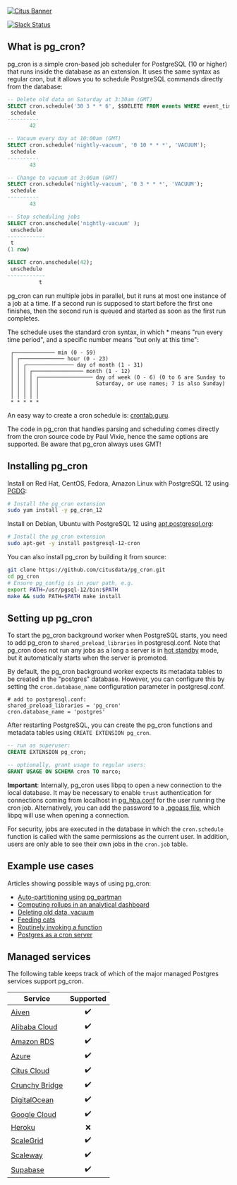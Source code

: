 [![Citus Banner](/github-banner.png)](https://www.citusdata.com/)

[![Slack Status](http://slack.citusdata.com/badge.svg)](https://slack.citusdata.com)

## What is pg_cron?

pg_cron is a simple cron-based job scheduler for PostgreSQL (10 or higher) that runs inside the database as an extension. It uses the same syntax as regular cron, but it allows you to schedule PostgreSQL commands directly from the database:

```sql
-- Delete old data on Saturday at 3:30am (GMT)
SELECT cron.schedule('30 3 * * 6', $$DELETE FROM events WHERE event_time < now() - interval '1 week'$$);
 schedule
----------
       42

-- Vacuum every day at 10:00am (GMT)
SELECT cron.schedule('nightly-vacuum', '0 10 * * *', 'VACUUM');
 schedule
----------
       43

-- Change to vacuum at 3:00am (GMT)
SELECT cron.schedule('nightly-vacuum', '0 3 * * *', 'VACUUM');
 schedule
----------
       43

-- Stop scheduling jobs
SELECT cron.unschedule('nightly-vacuum' );
 unschedule 
------------
 t
(1 row)

SELECT cron.unschedule(42);
 unschedule
------------
          t
```

pg_cron can run multiple jobs in parallel, but it runs at most one instance of a job at a time. If a second run is supposed to start before the first one finishes, then the second run is queued and started as soon as the first run completes.

The schedule uses the standard cron syntax, in which * means "run every time period", and a specific number means "but only at this time":

```
 ┌───────────── min (0 - 59)
 │ ┌────────────── hour (0 - 23)
 │ │ ┌─────────────── day of month (1 - 31)
 │ │ │ ┌──────────────── month (1 - 12)
 │ │ │ │ ┌───────────────── day of week (0 - 6) (0 to 6 are Sunday to
 │ │ │ │ │                  Saturday, or use names; 7 is also Sunday)
 │ │ │ │ │
 │ │ │ │ │
 * * * * *
```

An easy way to create a cron schedule is: [crontab.guru](http://crontab.guru/).

The code in pg_cron that handles parsing and scheduling comes directly from the cron source code by Paul Vixie, hence the same options are supported. Be aware that pg_cron always uses GMT!

## Installing pg_cron

Install on Red Hat, CentOS, Fedora, Amazon Linux with PostgreSQL 12 using [PGDG](https://yum.postgresql.org/repopackages/):

```bash
# Install the pg_cron extension
sudo yum install -y pg_cron_12
```

Install on Debian, Ubuntu with PostgreSQL 12 using [apt.postgresql.org](https://wiki.postgresql.org/wiki/Apt):

```bash
# Install the pg_cron extension
sudo apt-get -y install postgresql-12-cron
```

You can also install pg_cron by building it from source:

```bash
git clone https://github.com/citusdata/pg_cron.git
cd pg_cron
# Ensure pg_config is in your path, e.g.
export PATH=/usr/pgsql-12/bin:$PATH
make && sudo PATH=$PATH make install
```

## Setting up pg_cron

To start the pg_cron background worker when PostgreSQL starts, you need to add pg_cron to `shared_preload_libraries` in postgresql.conf. Note that pg_cron does not run any jobs as a long a server is in [hot standby](https://www.postgresql.org/docs/current/static/hot-standby.html) mode, but it automatically starts when the server is promoted.

By default, the pg_cron background worker expects its metadata tables to be created in the "postgres" database. However, you can configure this by setting the `cron.database_name` configuration parameter in postgresql.conf.

```
# add to postgresql.conf:
shared_preload_libraries = 'pg_cron'
cron.database_name = 'postgres'
```

After restarting PostgreSQL, you can create the pg_cron functions and metadata tables using `CREATE EXTENSION pg_cron`.

```sql
-- run as superuser:
CREATE EXTENSION pg_cron;

-- optionally, grant usage to regular users:
GRANT USAGE ON SCHEMA cron TO marco;
```

**Important**: Internally, pg_cron uses libpq to open a new connection to the local database. It may be necessary to enable `trust` authentication for connections coming from localhost in [pg_hba.conf](https://www.postgresql.org/docs/current/static/auth-pg-hba-conf.html) for the user running the cron job. Alternatively, you can add the password to a [.pgpass file](https://www.postgresql.org/docs/current/static/libpq-pgpass.html), which libpq will use when opening a connection.

For security, jobs are executed in the database in which the `cron.schedule` function is called with the same permissions as the current user. In addition, users are only able to see their own jobs in the `cron.job` table.

## Example use cases

Articles showing possible ways of using pg_cron:

* [Auto-partitioning using pg_partman](https://www.citusdata.com/blog/2018/01/24/citus-and-pg-partman-creating-a-scalable-time-series-database-on-postgresql/)
* [Computing rollups in an analytical dashboard](https://www.citusdata.com/blog/2017/12/27/real-time-analytics-dashboards-with-citus/)
* [Deleting old data, vacuum](https://www.citusdata.com/blog/2016/09/09/pgcron-run-periodic-jobs-in-postgres/)
* [Feeding cats](http://bonesmoses.org/2016/09/09/pg-phriday-irrelevant-inclinations/)
* [Routinely invoking a function](https://fluca1978.github.io/2019/05/21/pgcron.html)
* [Postgres as a cron server](https://supabase.io/blog/2021/03/05/postgres-as-a-cron-server)

## Managed services

The following table keeps track of which of the major managed Postgres services support pg_cron.

| Service       | Supported     |
| ------------- |:-------------:|
| [Aiven](https://aiven.io/postgresql) | :heavy_check_mark: |
| [Alibaba Cloud](https://www.alibabacloud.com/help/doc-detail/150355.htm) | :heavy_check_mark: |
| [Amazon RDS](https://aws.amazon.com/rds/postgresql/)     | :heavy_check_mark:      |          |
| [Azure](https://azure.microsoft.com/en-us/services/postgresql/) | :heavy_check_mark:  |
| [Citus Cloud](https://www.citusdata.com/product/cloud)  | :heavy_check_mark: |
| [Crunchy Bridge](https://www.crunchydata.com/products/crunchy-bridge/?ref=producthunt) | :heavy_check_mark: |
| [DigitalOcean](https://www.digitalocean.com/products/managed-databases/) | :heavy_check_mark: |
| [Google Cloud](https://cloud.google.com/sql/postgresql/) | :heavy_check_mark: |
| [Heroku](https://elements.heroku.com/addons/heroku-postgresql) | :x: | |
| [ScaleGrid](https://scalegrid.io/postgresql.html) | :heavy_check_mark:  |
| [Scaleway](https://www.scaleway.com/en/database/) | :heavy_check_mark:  |
| [Supabase](https://supabase.io/docs/guides/database) | :heavy_check_mark:  |

